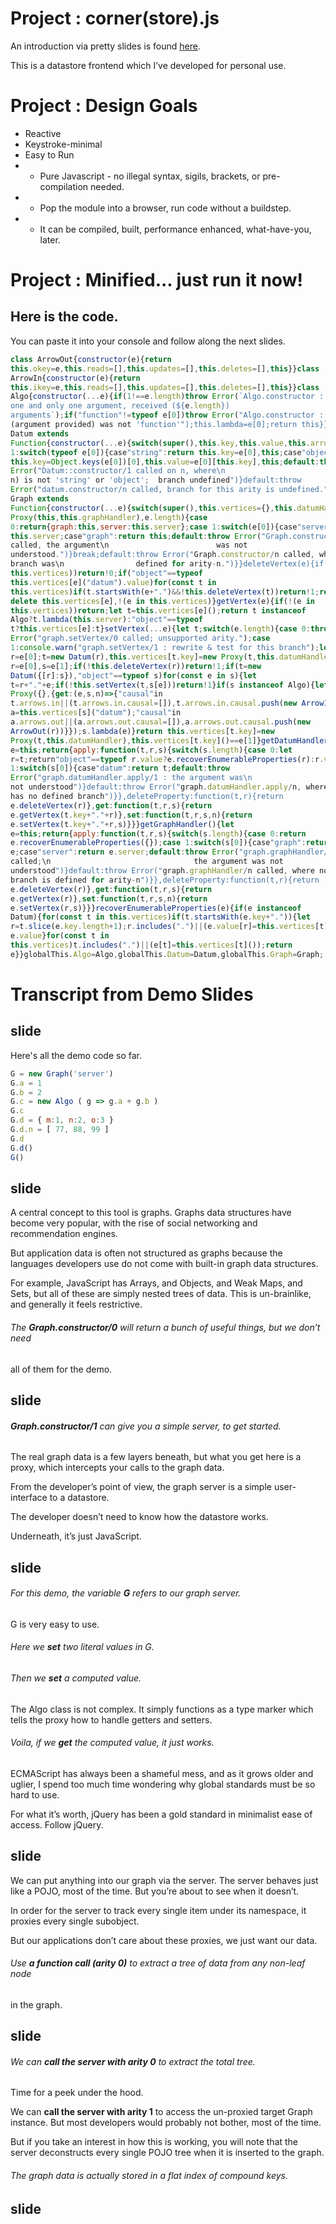# Project : corner(store).js

An introduction via pretty slides is found
[here](https://docs.google.com/presentation/d/1esYQhtpjGjE9KsLmrdkGLD642FO-jTEeEuHlg4h6MWk/edit#slide=id.p).

This is a datastore frontend which I’ve developed for personal use.

# Project : Design Goals

- Reactive
- Keystroke-minimal
- Easy to Run
- - Pure Javascript - no illegal syntax, sigils, brackets, or pre-compilation needed.
- - Pop the module into a browser, run code without a buildstep. 
- - It can be compiled, built, performance enhanced, what-have-you, later.

# Project : Minified... just run it now! 

## Here is the code.

You can paste it into your console and follow along the next slides.

```javascript
class ArrowOut{constructor(e){return
this.okey=e,this.reads=[],this.updates=[],this.deletes=[],this}}class
ArrowIn{constructor(e){return
this.ikey=e,this.reads=[],this.updates=[],this.deletes=[],this}}class
Algo{constructor(...e){if(1!==e.length)throw Error(`Algo.constructor : expected
one and only one argument, received (${e.length})
arguments`);if("function"!=typeof e[0])throw Error("Algo.constructor : typeof
(argument provided) was not 'function'");this.lambda=e[0];return this}}class
Datum extends
Function{constructor(...e){switch(super(),this.key,this.value,this.arrows={in:{},out:{}},this.log={reads:[],updates:[],deletes:[]},this.cache={stale:!1,hits:[],misses:[]},e.length){case
1:switch(typeof e[0]){case"string":return this.key=e[0],this;case"object":return
this.key=Object.keys(e[0])[0],this.value=e[0][this.key],this;default:throw
Error("Datum::constructor/1 called on n, where\n                        (typeof
n) is not 'string' or 'object';  branch undefined")}default:throw
Error("datum.constructor/n called, branch for this arity is undefined.")}}}class
Graph extends
Function{constructor(...e){switch(super(),this.vertices={},this.datumHandler=this.getDatumHandler(),this.graphHandler=this.getGraphHandler(),this.server=new
Proxy(this,this.graphHandler),e.length){case
0:return{graph:this,server:this.server};case 1:switch(e[0]){case"server":return
this.server;case"graph":return this;default:throw Error("Graph.constructor/1
called, the argument\n                        was not
understood.")}break;default:throw Error("Graph.constructor/n called, where no
branch was\n                defined for arity-n.")}}deleteVertex(e){if(!(e in
this.vertices))return!0;if("object"==typeof
this.vertices[e]("datum").value)for(const t in
this.vertices)if(t.startsWith(e+".")&&!this.deleteVertex(t))return!1;return
delete this.vertices[e],!(e in this.vertices)}getVertex(e){if(!(e in
this.vertices))return;let t=this.vertices[e]();return t instanceof
Algo?t.lambda(this.server):"object"==typeof
t?this.vertices[e]:t}setVertex(...e){let t;switch(e.length){case 0:throw
Error("graph.setVertex/0 called; unsupported arity.");case
1:console.warn("graph.setVertex/1 : rewrite & test for this branch");let
r=e[0];t=new Datum(r),this.vertices[t.key]=new Proxy(t,this.datumHandler)}let
r=e[0],s=e[1];if(!this.deleteVertex(r))return!1;if(t=new
Datum({[r]:s}),"object"==typeof s)for(const e in s){let
t=r+"."+e;if(!this.setVertex(t,s[e]))return!1}if(s instanceof Algo){let e=new
Proxy({},{get:(e,s,n)=>{"causal"in
t.arrows.in||(t.arrows.in.causal=[]),t.arrows.in.causal.push(new ArrowIn(s));let
a=this.vertices[s]("datum");"causal"in
a.arrows.out||(a.arrows.out.causal=[]),a.arrows.out.causal.push(new
ArrowOut(r))}});s.lambda(e)}return this.vertices[t.key]=new
Proxy(t,this.datumHandler),this.vertices[t.key]()==e[1]}getDatumHandler(){let
e=this;return{apply:function(t,r,s){switch(s.length){case 0:let
r=t;return"object"==typeof r.value?e.recoverEnumerableProperties(r):r.value;case
1:switch(s[0]){case"datum":return t;default:throw
Error("graph.datumHandler.apply/1 : the argument was\n
not understood")}default:throw Error("graph.datumHandler.apply/n, where arity-n
has no defined branch")}},deleteProperty:function(t,r){return
e.deleteVertex(r)},get:function(t,r,s){return
e.getVertex(t.key+"."+r)},set:function(t,r,s,n){return
e.setVertex(t.key+"."+r,s)}}}getGraphHandler(){let
e=this;return{apply:function(t,r,s){switch(s.length){case 0:return
e.recoverEnumerableProperties({});case 1:switch(s[0]){case"graph":return
e;case"server":return e.server;default:throw Error("graph.graphHandler/1
called;\n                                the argument was not
understood")}default:throw Error("graph.graphHandler/n called, where no\n
branch is defined for arity-n")}},deleteProperty:function(t,r){return
e.deleteVertex(r)},get:function(t,r,s){return
e.getVertex(r)},set:function(t,r,s,n){return
e.setVertex(r,s)}}}recoverEnumerableProperties(e){if(e instanceof
Datum){for(const t in this.vertices)if(t.startsWith(e.key+".")){let
r=t.slice(e.key.length+1);r.includes(".")||(e.value[r]=this.vertices[t]())}return
e.value}for(const t in
this.vertices)t.includes(".")||(e[t]=this.vertices[t]());return
e}}globalThis.Algo=Algo,globalThis.Datum=Datum,globalThis.Graph=Graph;
```
# Transcript from Demo Slides

## slide

Here's all the demo code so far.

```javascript
G = new Graph('server')
G.a = 1
G.b = 2
G.c = new Algo ( g => g.a + g.b )
G.c
G.d = { m:1, n:2, o:3 }
G.d.n = [ 77, 88, 99 ]
G.d
G.d()
G()
```

## slide

A central concept to this tool is graphs. Graphs data structures have become
very popular, with the rise of social networking and recommendation engines.

But application data is often not structured as graphs because the languages
developers use do not come with built-in graph data structures. 

For example, JavaScript has Arrays, and Objects, and Weak Maps, and Sets, but
all of these are simply nested trees of data. This is un-brainlike, and
generally it feels restrictive.

###### The **Graph.constructor/0** will return a bunch of useful things, but we don’t need
all of them for the demo.

## slide

###### **Graph.constructor/1** can give you a simple server, to get started.

The real graph data is a few layers beneath, but what you get here is a proxy,
which intercepts your calls to the graph data.

From the developer’s point of view, the graph server is a simple user-interface
to a datastore.

The developer doesn’t need to know how the datastore works.

Underneath, it’s just JavaScript.

## slide

###### For this demo, the variable **G** refers to our graph server.

G is very easy to use.

###### Here we **set** two literal values in G.

###### Then we **set** a computed value.

The Algo class is not complex. It simply functions as a type marker which tells
the proxy how to handle getters and setters.

###### Voila, if we **get** the computed value, it just works.

ECMAScript has always been a shameful mess, and as it grows older and uglier, I
spend too much time wondering why global standards must be so hard to use.

For what it’s worth, jQuery has been a gold standard in minimalist ease of
access. Follow jQuery.

## slide

We can put anything into our graph via the server. The server behaves just like
a POJO, most of the time. But you’re about to see when it doesn’t.

In order for the server to track every single item under its namespace, it
proxies every single subobject.

But our applications don’t care about these proxies, we just want our data.

###### Use **a function call (arity 0)** to extract a tree of data from any non-leaf node
in the graph.

## slide

###### We can **call the server with arity 0** to extract the total tree.

Time for a peek under the hood.

We can **call the server with arity 1** to access the un-proxied target Graph
instance. But most developers would probably not bother, most of the time.

But if you take an interest in how this is working, you will note that the
server deconstructs every single POJO tree when it is inserted to the graph.

###### The graph data is actually stored in a flat index of compound keys.

## slide


